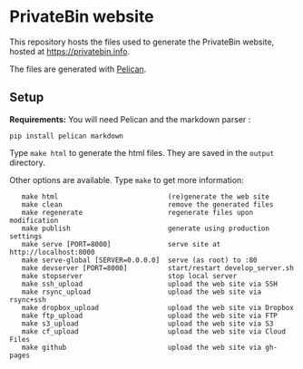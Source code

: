 # PrivateBin website

This repository hosts the files used to generate the PrivateBin website,
hosted at https://privatebin.info.

The files are generated with [Pelican](https://blog.getpelican.com/).

## Setup

**Requirements:** You will need Pelican and the markdown parser :
```
pip install pelican markdown
```

Type `make html` to generate the html files. They are saved in the `output`
directory.

Other options are available. Type `make` to get more information:

```
   make html                           (re)generate the web site          
   make clean                          remove the generated files         
   make regenerate                     regenerate files upon modification 
   make publish                        generate using production settings 
   make serve [PORT=8000]              serve site at http://localhost:8000
   make serve-global [SERVER=0.0.0.0]  serve (as root) to :80    
   make devserver [PORT=8000]          start/restart develop_server.sh    
   make stopserver                     stop local server                  
   make ssh_upload                     upload the web site via SSH        
   make rsync_upload                   upload the web site via rsync+ssh  
   make dropbox_upload                 upload the web site via Dropbox    
   make ftp_upload                     upload the web site via FTP        
   make s3_upload                      upload the web site via S3         
   make cf_upload                      upload the web site via Cloud Files
   make github                         upload the web site via gh-pages   
```
